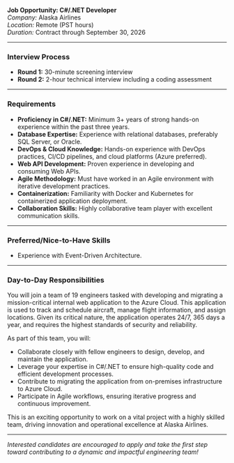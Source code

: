 **Job Opportunity: C#/.NET Developer**  
*Company:* Alaska Airlines  
*Location:* Remote (PST hours)  
*Duration:* Contract through September 30, 2026  

---

### **Interview Process**  
- **Round 1:** 30-minute screening interview  
- **Round 2:** 2-hour technical interview including a coding assessment  

---

### **Requirements**  
- **Proficiency in C#/.NET:** Minimum 3+ years of strong hands-on experience within the past three years.  
- **Database Expertise:** Experience with relational databases, preferably SQL Server, or Oracle.  
- **DevOps & Cloud Knowledge:** Hands-on experience with DevOps practices, CI/CD pipelines, and cloud platforms (Azure preferred).  
- **Web API Development:** Proven experience in developing and consuming Web APIs.  
- **Agile Methodology:** Must have worked in an Agile environment with iterative development practices.  
- **Containerization:** Familiarity with Docker and Kubernetes for containerized application deployment.  
- **Collaboration Skills:** Highly collaborative team player with excellent communication skills.  

---

### **Preferred/Nice-to-Have Skills**  
- Experience with Event-Driven Architecture.  

---

### **Day-to-Day Responsibilities**  
You will join a team of 19 engineers tasked with developing and migrating a mission-critical internal web application to the Azure Cloud. This application is used to track and schedule aircraft, manage flight information, and assign locations. Given its critical nature, the application operates 24/7, 365 days a year, and requires the highest standards of security and reliability.  

As part of this team, you will:  
- Collaborate closely with fellow engineers to design, develop, and maintain the application.  
- Leverage your expertise in C#/.NET to ensure high-quality code and efficient development processes.  
- Contribute to migrating the application from on-premises infrastructure to Azure Cloud.  
- Participate in Agile workflows, ensuring iterative progress and continuous improvement.  

This is an exciting opportunity to work on a vital project with a highly skilled team, driving innovation and operational excellence at Alaska Airlines.  

--- 

*Interested candidates are encouraged to apply and take the first step toward contributing to a dynamic and impactful engineering team!*
